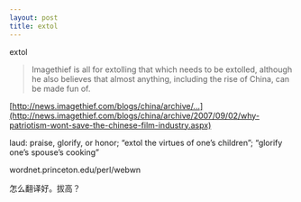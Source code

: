 ```yaml
---
layout: post
title: extol
---
```


extol

>Imagethief is all for extolling that which needs to be extolled, although he also believes that almost anything, including the rise of China, can be made fun of.

  

[http://news.imagethief.com/blogs/china/archive/...](http://news.imagethief.com/blogs/china/archive/2007/09/02/why-patriotism-wont-save-the-chinese-film-industry.aspx)

laud: praise, glorify, or honor; “extol the virtues of one’s children”; “glorify one’s spouse’s cooking”

wordnet.princeton.edu/perl/webwn

怎么翻译好。拔高？
